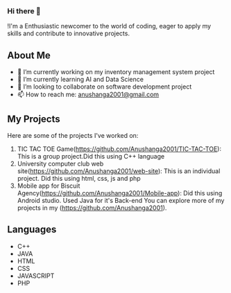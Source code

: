 ### Hi there 👋
!I'm a Enthusiastic newcomer to the world of coding, eager to apply my skills and contribute to innovative projects.

## About Me

- 🔭 I’m currently working on my inventory management system project
- 🌱 I’m currently learning AI and Data Science
- 👯 I’m looking to collaborate on software development project
- 📫 How to reach me: anushanga2001@gmail.com  

## My Projects

Here are some of the projects I've worked on:
1. TIC TAC TOE Game(https://github.com/Anushanga2001/TIC-TAC-TOE): This is a group project.Did this using C++ language
2. University computer club web site(https://github.com/Anushanga2001/web-site): This is an individual project. Did this using html, css, js and php
3. Mobile app for Biscuit Agency(https://github.com/Anushanga2001/Mobile-app): Did this using Android studio. Used Java for it's Back-end
You can explore more of my projects in my (https://github.com/Anushanga2001).

## Languages 
- C++
- JAVA
- HTML
- CSS
- JAVASCRIPT
- PHP
